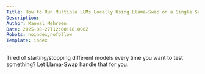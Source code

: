```yaml
---
Title: How to Run Multiple LLMs Locally Using Llama-Swap on a Single Server
Description: 
Author: Kanwal Mehreen
Date: 2025-08-27T12:00:18.000Z
Robots: noindex,nofollow
Template: index
---
```

Tired of starting/stopping different models every time you want to test something? Let Llama-Swap handle that for you.